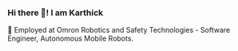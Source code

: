 ### Hi there 👋! I am Karthick

💼 Employed at Omron Robotics and Safety Technologies - Software Engineer, Autonomous Mobile Robots.

<!--
**KarthickPN/KarthickPN** is a ✨ _special_ ✨ repository because its `README.md` (this file) appears on your GitHub profile.

Here are some ideas to get you started:


- 💬 Ask me about ...
- ⚡ Fun fact: I still use 3x4 keyboard on my phone 😄SrikanthKVS
- 👯 I’m looking to collaborate on ...
- 🤔 I’m looking for help with ...
- 🌱 I’m currently learning CUDA
- 😄 Pronouns: He/Him/His
-->
